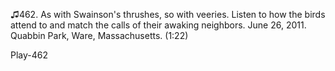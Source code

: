 ♫462. As with Swainson's thrushes, so with veeries. Listen to how the
birds attend to and match the calls of their awaking neighbors. June 26,
2011. Quabbin Park, Ware, Massachusetts. (1:22)

Play-462


